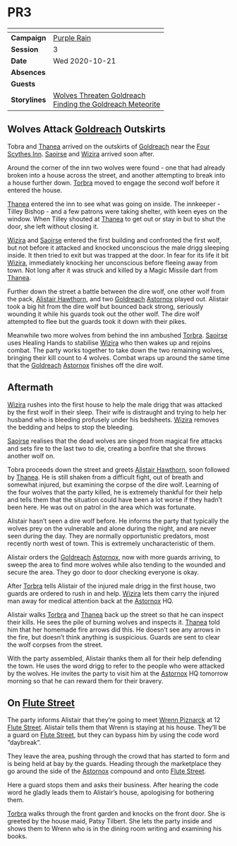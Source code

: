# PR3

| []() | |
| --- | --- |
| **Campaign** | [Purple Rain](../README.md) |
| **Session** | 3 |
| **Date** | Wed 2020-10-21 |
| **Absences** | |
| **Guests** | |
| **Storylines** | [Wolves Threaten Goldreach](../storylines.md/wolves-threaten-goldreach.md)<br />[Finding the Goldreach Meteorite](../storylines.md/finding-the-goldreach-meteorite.md) |

## Wolves Attack [Goldreach](../../../astarus/civilisations/kingdom-of-astor/settlements/goldreach/README.md) Outskirts

Tobra and [Thanea](../../../astarus/people/thanea.md) arrived on the outskirts of [Goldreach](../../../astarus/civilisations/kingdom-of-astor/settlements/goldreach/README.md) near the [Four Scythes Inn](../../../astarus/civilisations/kingdom-of-astor/settlements/goldreach/places/four-scythes-inn.md). [Saoirse](../../../astarus/people/saoirse.md) and [Wizira](../../../astarus/people/wizira.md) arrived soon after.

Around the corner of the inn two wolves were found - one that had already broken into a house across the street, and another attempting to break into a house further down. [Torbra](../../../astarus/people/torbra.md) moved to engage the second wolf before it entered the house.

[Thanea](../../../astarus/people/thanea.md) entered the inn to see what was going on inside. The innkeeper - Tilley Bishop - and a few patrons were taking shelter, with keen eyes on the window. When Tilley shouted at [Thanea](../../../astarus/people/thanea.md) to get out or stay in but to shut the door, she left without closing it.

[Wizira](../../../astarus/people/wizira.md) and [Saoirse](../../../astarus/people/saoirse.md) entered the first building and confronted the first wolf, but not before it attacked and knocked unconscious the male drigg sleeping inside. It then tried to exit but was trapped at the door. In fear for its life it bit [Wizira](../../../astarus/people/wizira.md), immediately knocking her unconscious before fleeing away from town. Not long after it was struck and killed by a Magic Missile dart from [Thanea](../../../astarus/people/thanea.md).

Further down the street a battle between the dire wolf, one other wolf from the pack, [Alistair Hawthorn](../../../astarus/people/alistair-hawthorn.md), and two [Goldreach](../../../astarus/civilisations/kingdom-of-astor/settlements/goldreach/README.md) [Astornox](../../../astarus/civilisations/kingdom-of-astor/organisations/astornox/README.md) played out. Alistair took a big hit from the dire wolf but bounced back strong, seriously wounding it while his guards took out the other wolf. The dire wolf attempted to flee but the guards took it down with their pikes.

Meanwhile two more wolves from behind the inn ambushed [Torbra](../../../astarus/people/torbra.md). [Saoirse](../../../astarus/people/saoirse.md) uses Healing Hands to stabilise [Wizira](../../../astarus/people/wizira.md) who then wakes up and rejoins combat. The party works together to take down the two remaining wolves, bringing their kill count to 4 wolves. Combat wraps up around the same time that the [Goldreach](../../../astarus/civilisations/kingdom-of-astor/settlements/goldreach/README.md) [Astornox](../../../astarus/civilisations/kingdom-of-astor/organisations/astornox/README.md) finishes off the dire wolf.

## Aftermath

[Wizira](../../../astarus/people/wizira.md) rushes into the first house to help the male drigg that was attacked by the first wolf in their sleep. Their wife is distraught and trying to help her husband who is bleeding profusely under his bedsheets. [Wizira](../../../astarus/people/wizira.md) removes the bedding and helps to stop the bleeding.

[Saoirse](../../../astarus/people/saoirse.md) realises that the dead wolves are singed from magical fire attacks and sets fire to the last two to die, creating a bonfire that she throws another wolf on.

Tobra proceeds down the street and greets [Alistair Hawthorn](../../../astarus/people/alistair-hawthorn.md), soon followed by [Thanea](../../../astarus/people/thanea.md). He is still shaken from a difficult fight, out of breath and somewhat injured, but examining the corpse of the dire wolf. Learning of the four wolves that the party killed, he is extremely thankful for their help and tells them that the situation could have been a lot worse if they hadn’t been here. He was out on patrol in the area which was fortunate.

Alistair hasn’t seen a dire wolf before. He informs the party that typically the wolves prey on the vulnerable and alone during the night, and are never seen during the day. They are normally opportunistic predators, most recently north west of town. This is extremely uncharacteristic of them.

Alistair orders the [Goldreach](../../../astarus/civilisations/kingdom-of-astor/settlements/goldreach/README.md) [Astornox](../../../astarus/civilisations/kingdom-of-astor/organisations/astornox/README.md), now with more guards arriving, to sweep the area to find more wolves while also tending to the wounded and secure the area. They go door to door checking everyone is okay.

After [Torbra](../../../astarus/people/torbra.md) tells Alistair of the injured male drigg in the first house, two guards are ordered to rush in and help. [Wizira](../../../astarus/people/wizira.md) lets them carry the injured man away for medical attention back at the [Astornox](../../../astarus/civilisations/kingdom-of-astor/organisations/astornox/README.md) HQ.

Alistair walks [Torbra](../../../astarus/people/torbra.md) and [Thanea](../../../astarus/people/thanea.md) back up the street so that he can inspect their kills. He sees the pile of burning wolves and inspects it. [Thanea](../../../astarus/people/thanea.md) told him that her homemade fire arrows did this. He doesn’t see any arrows in the fire, but doesn’t think anything is suspicious. Guards are sent to clear the wolf corpses from the street.

With the party assembled, Alistair thanks them all for their help defending the town. He uses the word drigg to refer to the people who were attacked by the wolves. He invites the party to visit him at the [Astornox](../../../astarus/civilisations/kingdom-of-astor/organisations/astornox/README.md) HQ tomorrow morning so that he can reward them for their bravery.

## On [Flute Street](../../../astarus/civilisations/kingdom-of-astor/settlements/goldreach/places/flute-street.md)

The party informs Alistair that they’re going to meet [Wrenn Piznarck](../../../astarus/people/wrenn-piznarck.md) at 12 [Flute Street](../../../astarus/civilisations/kingdom-of-astor/settlements/goldreach/places/flute-street.md). Alistair tells them that Wrenn is staying at his house. They’ll be a guard on [Flute Street](../../../astarus/civilisations/kingdom-of-astor/settlements/goldreach/places/flute-street.md), but they can bypass him by using the code word “daybreak”.

They leave the area, pushing through the crowd that has started to form and is being held at bay by the guards. Heading through the marketplace they go around the side of the [Astornox](../../../astarus/civilisations/kingdom-of-astor/organisations/astornox/README.md) compound and onto [Flute Street](../../../astarus/civilisations/kingdom-of-astor/settlements/goldreach/places/flute-street.md).

Here a guard stops them and asks their business. After hearing the code word he gladly leads them to Alistair’s house, apologising for bothering them.

[Torbra](../../../astarus/people/torbra.md) walks through the front garden and knocks on the front door. She is greeted by the house maid, Patsy Tilbert. She lets the party inside and shows them to Wrenn who is in the dining room writing and examining his books.

